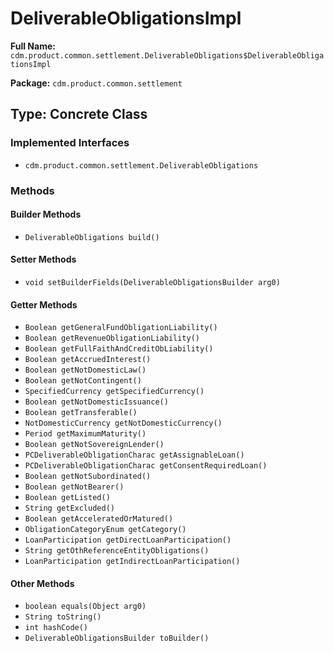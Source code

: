 # DeliverableObligationsImpl

**Full Name:** `cdm.product.common.settlement.DeliverableObligations$DeliverableObligationsImpl`

**Package:** `cdm.product.common.settlement`

## Type: Concrete Class

### Implemented Interfaces

- `cdm.product.common.settlement.DeliverableObligations`

### Methods

#### Builder Methods

- `DeliverableObligations build()`

#### Setter Methods

- `void setBuilderFields(DeliverableObligationsBuilder arg0)`

#### Getter Methods

- `Boolean getGeneralFundObligationLiability()`
- `Boolean getRevenueObligationLiability()`
- `Boolean getFullFaithAndCreditObLiability()`
- `Boolean getAccruedInterest()`
- `Boolean getNotDomesticLaw()`
- `Boolean getNotContingent()`
- `SpecifiedCurrency getSpecifiedCurrency()`
- `Boolean getNotDomesticIssuance()`
- `Boolean getTransferable()`
- `NotDomesticCurrency getNotDomesticCurrency()`
- `Period getMaximumMaturity()`
- `Boolean getNotSovereignLender()`
- `PCDeliverableObligationCharac getAssignableLoan()`
- `PCDeliverableObligationCharac getConsentRequiredLoan()`
- `Boolean getNotSubordinated()`
- `Boolean getNotBearer()`
- `Boolean getListed()`
- `String getExcluded()`
- `Boolean getAcceleratedOrMatured()`
- `ObligationCategoryEnum getCategory()`
- `LoanParticipation getDirectLoanParticipation()`
- `String getOthReferenceEntityObligations()`
- `LoanParticipation getIndirectLoanParticipation()`

#### Other Methods

- `boolean equals(Object arg0)`
- `String toString()`
- `int hashCode()`
- `DeliverableObligationsBuilder toBuilder()`

